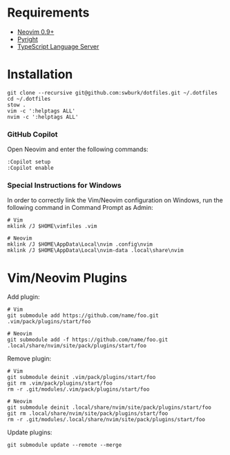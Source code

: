 # Requirements

* [Neovim 0.9+](https://neovim.io)
* [Pyright](https://github.com/microsoft/pyright)
* [TypeScript Language Server](https://github.com/typescript-language-server/typescript-language-server)

# Installation

```
git clone --recursive git@github.com:swburk/dotfiles.git ~/.dotfiles
cd ~/.dotfiles
stow .
vim -c ':helptags ALL'
nvim -c ':helptags ALL'
```

### GitHub Copilot

Open Neovim and enter the following commands:

```
:Copilot setup
:Copilot enable
```

### Special Instructions for Windows

In order to correctly link the Vim/Neovim configuration on Windows, run the following command in Command Prompt as Admin:

```
# Vim
mklink /J $HOME\vimfiles .vim

# Neovim
mklink /J $HOME\AppData\Local\nvim .config\nvim
mklink /J $HOME\AppData\Local\nvim-data .local\share\nvim
```

# Vim/Neovim Plugins

Add plugin:
```
# Vim
git submodule add https://github.com/name/foo.git .vim/pack/plugins/start/foo

# Neovim
git submodule add -f https://github.com/name/foo.git .local/share/nvim/site/pack/plugins/start/foo
```

Remove plugin:
```
# Vim
git submodule deinit .vim/pack/plugins/start/foo
git rm .vim/pack/plugins/start/foo
rm -r .git/modules/.vim/pack/plugins/start/foo

# Neovim
git submodule deinit .local/share/nvim/site/pack/plugins/start/foo
git rm .local/share/nvim/site/pack/plugins/start/foo
rm -r .git/modules/.local/share/nvim/site/pack/plugins/start/foo
```

Update plugins:
```
git submodule update --remote --merge
```
